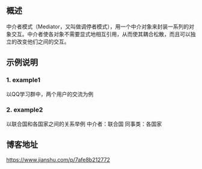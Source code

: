## 概述 

中介者模式（Mediator，又叫做调停者模式），用一个中介对象来封装一系列的对象交互。中介者使各对象不需要显式地相互引用，从而使其耦合松散，而且可以独立的改变他们之间的交互。

## 示例说明

### 1. example1
以QQ学习群中，两个用户的交流为例


### 2. example2 
以联合国和各国家之间的关系举例
中介者：联合国
同事类：各国家

## 博客地址 
https://www.jianshu.com/p/7afe8b212772



